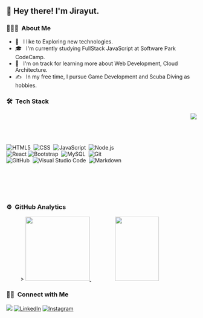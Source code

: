 ## 👋  Hey there! I'm Jirayut.

### 👨🏻‍💻 &nbsp;About Me

- 🤔 &nbsp; I like to Exploring new technologies.
- 🎓 &nbsp; I'm currently studying FullStack JavaScript at Software Park CodeCamp.
- 🌱 &nbsp; I'm on track for learning more about Web Development, Cloud Architecture.
- ✍️ &nbsp; In my free time, I pursue Game Development and Scuba Diving as hobbies.



### 🛠 &nbsp;Tech Stack
   <img src="https://cdn.dribbble.com/users/1928646/screenshots/4884082/media/8147bc69f7ec23dc42e282c7869b9e1e.gif" align="right" >
   <br>
   <br>
   <br>
   <br>
   
  ![HTML5](https://img.shields.io/badge/-HTML5-333333?style=flat&logo=HTML5)&nbsp;
  ![CSS](https://img.shields.io/badge/-CSS-333333?style=flat&logo=CSS3&logoColor=1572B6)&nbsp;
  ![JavaScript](https://img.shields.io/badge/-JavaScript-333333?style=flat&logo=javascript)&nbsp;
  ![Node.js](https://img.shields.io/badge/-Node.js-333333?style=flat&logo=node.js)&nbsp;\
  ![React](https://img.shields.io/badge/-React-333333?style=flat&logo=react)
  ![Bootstrap](https://img.shields.io/badge/-Bootstrap-333333?style=flat&logo=bootstrap&logoColor=563D7C)&nbsp;
  ![MySQL](https://img.shields.io/badge/-MySQL-333333?style=flat&logo=mysql)&nbsp;
  ![Git](https://img.shields.io/badge/-Git-333333?style=flat&logo=git)&nbsp;\
  ![GitHub](https://img.shields.io/badge/-GitHub-333333?style=flat&logo=github)&nbsp;
  ![Visual Studio Code](https://img.shields.io/badge/-Visual%20Studio%20Code-333333?style=flat&logo=visual-studio-code&logoColor=007ACC)&nbsp;
  ![Markdown](https://img.shields.io/badge/-Markdown-333333?style=flat&logo=markdown)&nbsp;
  
 

<br>
<br>
<br>
<br>


### ⚙️ &nbsp;GitHub Analytics

<p align="center">>
<a href="https://github.com/ToEzBit">
  <img height="170em" src="https://github-readme-stats.vercel.app/api?username=ToEzBit&theme=aura&show_icons=true" />
  <img height="170em" width = "48%"src="https://github-readme-stats.vercel.app/api/top-langs/?username=ToEzBit&theme=aura&layout=compact"/>
</a>
</p>


### 🤝🏻 &nbsp;Connect with Me

<p >
<a href="https://www.facebook.com/100007751956655"><img src="https://img.shields.io/badge/-Jirayut Natrachart-1877F2?style=flat&logo=Facebook&logoColor=white"/></a>
<a href="https://www.linkedin.com/in/jirayut-natrachart-367915199"/><img alt="LinkedIn" src="https://img.shields.io/badge/Jirayut-blue?style=flat-square&logo=linkedin"></a>
<a href="https://www.instagram.com/iamjirayut/"><img alt="Instagram" src="https://img.shields.io/badge/iamjirayut-white?style=flat-square&logo=instagram"></a>
</p>



